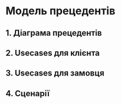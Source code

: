 # Модель прецедентів

## 1. Діаграма прецедентів 

## 2. Usecases для клієнта

## 3. Usecases для замовця

## 4. Сценарії
